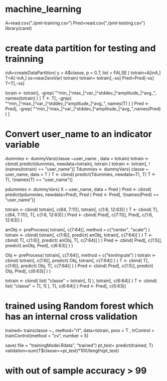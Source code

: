 machine_learning
================
A=read.csv("./pml-training.csv")
Pred=read.csv("./pml-testing.csv")
library(caret)
# create data partition for testing and trainning
inA=createDataPartition( y = A$classe, p = 0.7, list = FALSE )
totrain=A[inA,]
T=A[-inA,]
ss=nearZeroVar( totrain)
totrain= totrain[,-ss]
Pred=Pred[-ss]
T=T[,-ss]

torain     <- totrain[, -grep( "^min_|^max_|^var_|^stddev_|^amplitude_|^avg_", names(totrain) ) ]
T      <- T[, -grep( "^min_|^max_|^var_|^stddev_|^amplitude_|^avg_", names(T) ) ]
Pred  <- Pred[, -grep( "^min_|^max_|^var_|^stddev_|^amplitude_|^avg_",names(Pred) ) ]

# Convert user_name to an indicator variable
dummies <- dummyVars(classe ~user_name , data = totrain)
totrain     <- cbind( predict(dummies, newdata=totrain), totrain )
totrain     <- totrain[, !(names(totrain) == "user_name")]
Tdummies     <- dummyVars( classe ~ user_name, data = T )
T      <- cbind( predict(Tdummies, newdata=T), T)
T  <- T[, !(names(T) == "user_name")]

pdummies  <- dummyVars( X ~ user_name, data = Pred )
Pred  <- cbind( predict(pdummies, newdata=Pred), Pred )
Pred   <- Pred[, !(names(Pred) == "user_name")]


totrain   <- cbind( totrain[, c(64, 7:11)], totrain[, c(1:6, 12:63)] )
T    <- cbind( T[, c(64, 7:11)], T[, c(1:6, 12:63)] )
Pred  <- cbind( Pred[, c(7:11)], Pred[, c(1:6, 12:63)] )


anObj <- preProcess( totrain[, c(7:64)], method = c("center", "scale") )
totrain     <- cbind(  totrain[, c(1:6)], predict( anObj, totrain[, c(7:64)] )  )
T      <- cbind(  T[, c(1:6)], predict( anObj, T[, c(7:64)] )  )
Pred   <- cbind(  Pred[, c(1:5)], predict( anObj, Pred[, c(6:63)] )  )

Obj <- preProcess( totrain[, c(7:64)], method = c("knnImpute") )
totrain     <- cbind(  totrain[, c(1:6)], predict( Obj, totrain[, c(7:64)] )  )
T     <- cbind(  T[, c(1:6)], predict( Obj, T[, c(7:64)] )  )
Pred   <- cbind(  Pred[, c(1:5)], predict( Obj, Pred[, c(6:63)] )  )

totrain     <- cbind( list( "classe" = totrain[, 1] ), totrain[, c(6:64)] )
T     <- cbind( list( "classe" = T[, 1] ), T[, c(6:64)] )
Pred   <- Pred[, c(5:63)]





#  trained using Random forest which has an internal cross validation
trained= train(classe ~., method="rf", data=totrain, prox = T , trControl = trainControl(method = "cv", number = 5)

save( file = "trainingModel.Rdata", "trained")
pt_test= predict(trained, T)
validation=sum(T$classe==pt_test)*100/length(pt_test)
# with out of sample accuracy > 99



